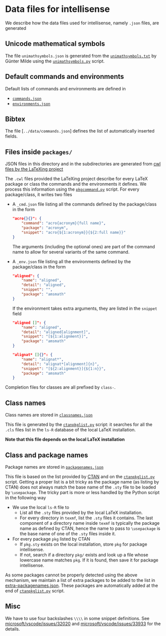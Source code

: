 
# Data files for intellisense

We describe how the data files used for intellisense, namely `.json` files, are generated

## Unicode mathematical symbols

The file `unimathsymbols.json` is generated from the [`unimathsymbols.txt`](http://milde.users.sourceforge.net/LUCR/Math/data/unimathsymbols.txt) by Günter Milde using the [`unimathsymbols.py`](../dev/unimathsymbols.py) script.

## Default commands and environments

Default lists of commands and environments are defined in

- [`commands.json`](commands.json)
- [`environments.json`](environments.json)

## Bibtex

The file [`../data/commands.json`] defines the list of automatically inserted fields.

## Files inside `packages/`

JSON files in this directory and in the subdirectories are generated
from [cwl files by the LaTeXing project](https://github.com/LaTeXing/LaTeX-cwl)

The `.cwl` files provided the LaTeXing project describe for every LaTeX package or class the commands and the environments it defines. We process this information using the [`pkgcommand.py`](../dev/pkgcommand.py) script. For every package/class, it writes two files

- A `_cmd.json` file listing all the commands defined by the package/class in the form

    ```json
    "acro{}{}": {
        "command": "acro{acronym}{full name}",
        "package": "acronym",
        "snippet": "acro{${1:acronym}}{${2:full name}}"
    }
    ```

    The arguments (including the optional ones) are part of the command name to allow for several variants of the same command.

- A `_env.json` file listing all the environments defined by the package/class in the form

    ```json
    "aligned": {
        "name": "aligned",
        "detail": "aligned",
        "snippet": "",
        "package": "amsmath"
    }
    ```

    If the environment takes extra arguments, they are listed in the `snippet` field

    ```json
    "aligned []": {
        "name": "aligned",
        "detail": "aligned[alignment]",
        "snippet": "[${1:alignment}]",
        "package": "amsmath"
   }

    "alignat* []{}": {
        "name": "alignat*",
        "detail": "alignat*[alignment]{n}",
        "snippet": "[${2:alignment}]{${1:n}}",
        "package": "amsmath"
    }
   ```

Completion files for classes are all prefixed by `class-`.

## Class names

Class names are stored in [`classnames.json`](classnames.json)

This file is generated by the [`ctanpkglist.py`](../dev/ctanpkglist.py) script: it searches for all the `.cls` files list in the `ls-R` database of the local LaTeX installation.

**Note that this file depends on the local LaTeX installation**

## Class and package names

Package names are stored in [`packagenames.json`](packagenames.json)

This file is based on the list provided by [CTAN](https://ctan.org/json/2.0/packages) and on the [`ctanpkglist.py`](../dev/ctanpkglist.py) script. Getting a proper list is a bit tricky as the package name (as listing by CTAN) does not always match the base name of the `.sty` file to be loaded by `\usepackage`. The tricky part is more or less handled by the Python script in the following way

- We use the local `ls-R` file to
  - List all the `.sty` files provided by the local LaTeX installation.
  - For every directory in `texmf`, list the `.sty` files it contains. The last component of a directory name inside `texmf` is typically the package name as defined by CTAN, hence the name to pass to `\usepackage` is the base name of one of the `.sty` files inside it.
- For every package `pkg` listed by CTAN
  - If `pkg.sty` exists on the local installation, store `pkg` for package intellisense.
  - If not, search if a directory `pkg/` exists and look up a file whose lowercase name matches `pkg`. If it is found, then save it for package intellisense.

As some packages cannot be properly detected using the above mechanism, we maintain a list of extra packages to be added to the list in [extra-packagenames.json](../dev/extra-packagenames.json). These packages are automatically added at the end of [`ctanpkglist.py`](../dev/ctanpkglist.py) script.

## Misc

We have to use four backslashes `\\\\` in some snippet definitions. See [microsoft/vscode/issues/32020](https://github.com/microsoft/vscode/issues/32020) and [microsoft/vscode/issues/33933](https://github.com/microsoft/vscode/issues/33933) for the details.
